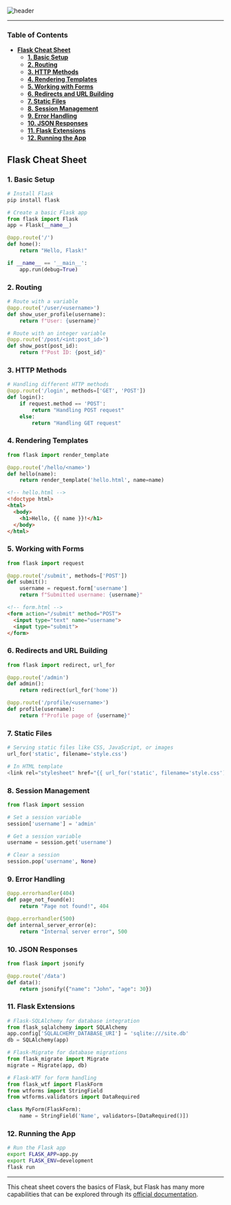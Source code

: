 
![header](/images/Flask%20Cheat%20Sheet.webp)

---

### Table of Contents

- [**Flask Cheat Sheet**](#flask-cheat-sheet)
  - [**1. Basic Setup**](#1-basic-setup)
  - [**2. Routing**](#2-routing)
  - [**3. HTTP Methods**](#3-http-methods)
  - [**4. Rendering Templates**](#4-rendering-templates)
  - [**5. Working with Forms**](#5-working-with-forms)
  - [**6. Redirects and URL Building**](#6-redirects-and-url-building)
  - [**7. Static Files**](#7-static-files)
  - [**8. Session Management**](#8-session-management)
  - [**9. Error Handling**](#9-error-handling)
  - [**10. JSON Responses**](#10-json-responses)
  - [**11. Flask Extensions**](#11-flask-extensions)
  - [**12. Running the App**](#12-running-the-app)

## Flask Cheat Sheet

### **1. Basic Setup**

```python
# Install Flask
pip install flask

# Create a basic Flask app
from flask import Flask
app = Flask(__name__)

@app.route('/')
def home():
    return "Hello, Flask!"

if __name__ == '__main__':
    app.run(debug=True)
```

### **2. Routing**

```python
# Route with a variable
@app.route('/user/<username>')
def show_user_profile(username):
    return f"User: {username}"

# Route with an integer variable
@app.route('/post/<int:post_id>')
def show_post(post_id):
    return f"Post ID: {post_id}"
```

### **3. HTTP Methods**

```python
# Handling different HTTP methods
@app.route('/login', methods=['GET', 'POST'])
def login():
    if request.method == 'POST':
        return "Handling POST request"
    else:
        return "Handling GET request"
```

### **4. Rendering Templates**

```python
from flask import render_template

@app.route('/hello/<name>')
def hello(name):
    return render_template('hello.html', name=name)
```

```html
<!-- hello.html -->
<!doctype html>
<html>
  <body>
    <h1>Hello, {{ name }}!</h1>
  </body>
</html>
```

### **5. Working with Forms**

```python
from flask import request

@app.route('/submit', methods=['POST'])
def submit():
    username = request.form['username']
    return f"Submitted username: {username}"
```

```html
<!-- form.html -->
<form action="/submit" method="POST">
  <input type="text" name="username">
  <input type="submit">
</form>
```

### **6. Redirects and URL Building**

```python
from flask import redirect, url_for

@app.route('/admin')
def admin():
    return redirect(url_for('home'))

@app.route('/profile/<username>')
def profile(username):
    return f"Profile page of {username}"
```

### **7. Static Files**

```python
# Serving static files like CSS, JavaScript, or images
url_for('static', filename='style.css')

# In HTML template
<link rel="stylesheet" href="{{ url_for('static', filename='style.css') }}">
```

### **8. Session Management**

```python
from flask import session

# Set a session variable
session['username'] = 'admin'

# Get a session variable
username = session.get('username')

# Clear a session
session.pop('username', None)
```

### **9. Error Handling**

```python
@app.errorhandler(404)
def page_not_found(e):
    return "Page not found!", 404

@app.errorhandler(500)
def internal_server_error(e):
    return "Internal server error", 500
```

### **10. JSON Responses**

```python
from flask import jsonify

@app.route('/data')
def data():
    return jsonify({"name": "John", "age": 30})
```

### **11. Flask Extensions**

```python
# Flask-SQLAlchemy for database integration
from flask_sqlalchemy import SQLAlchemy
app.config['SQLALCHEMY_DATABASE_URI'] = 'sqlite:///site.db'
db = SQLAlchemy(app)

# Flask-Migrate for database migrations
from flask_migrate import Migrate
migrate = Migrate(app, db)

# Flask-WTF for form handling
from flask_wtf import FlaskForm
from wtforms import StringField
from wtforms.validators import DataRequired

class MyForm(FlaskForm):
    name = StringField('Name', validators=[DataRequired()])
```

### **12. Running the App**

```bash
# Run the Flask app
export FLASK_APP=app.py
export FLASK_ENV=development
flask run
```

---

This cheat sheet covers the basics of Flask, but Flask has many more capabilities that can be explored through its [official documentation](https://flask.palletsprojects.com/).
